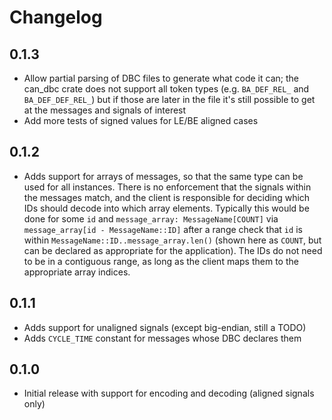 # Changelog

## 0.1.3
* Allow partial parsing of DBC files to generate what code it can; the can_dbc crate does not support all token types (e.g. `BA_DEF_REL_` and `BA_DEF_DEF_REL_`) but if those are later in the file it's still possible to get at the messages and signals of interest
* Add more tests of signed values for LE/BE aligned cases

## 0.1.2
* Adds support for arrays of messages, so that the same type can be used for all instances.  There is no enforcement that the signals within the messages match, and the client is responsible for deciding which IDs should decode into which array elements.  Typically this would be done for some `id` and `message_array: MessageName[COUNT]` via `message_array[id - MessageName::ID]` after a range check that `id` is within `MessageName::ID..message_array.len()` (shown here as `COUNT`, but can be declared as appropriate for the application).  The IDs do not need to be in a contiguous range, as long as the client maps them to the appropriate array indices.

## 0.1.1
* Adds support for unaligned signals (except big-endian, still a TODO)
* Adds `CYCLE_TIME` constant for messages whose DBC declares them

## 0.1.0
* Initial release with support for encoding and decoding (aligned signals only)
